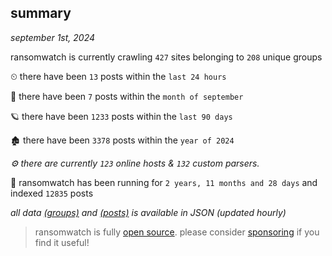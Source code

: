 
## summary
_september 1st, 2024_

ransomwatch is currently crawling `427` sites belonging to `208` unique groups

⏲ there have been `13` posts within the `last 24 hours`

🦈 there have been `7` posts within the `month of september`

🪐 there have been `1233` posts within the `last 90 days`

🏚 there have been `3378` posts within the `year of 2024`

_⚙️ there are currently `123` online hosts & `132` custom parsers._

🦕 ransomwatch has been running for `2 years, 11 months and 28 days` and indexed `12835` posts

_all data  [(groups)](http://ransomwhat.telemetry.ltd/groups) and [(posts)](http://ransomwhat.telemetry.ltd/posts) is available in JSON (updated hourly)_

> ransomwatch is fully [open source](https://github.com/joshhighet/ransomwatch#ransomwatch--). please consider [sponsoring](https://github.com/sponsors/joshhighet) if you find it useful!
